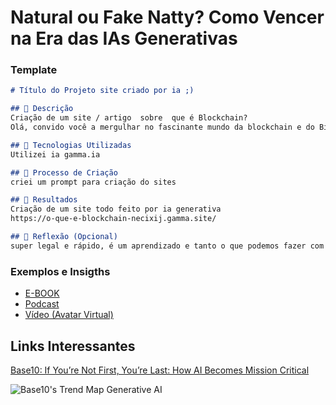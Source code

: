 # Natural ou Fake Natty? Como Vencer na Era das IAs Generativas


### Template

```markdown
# Título do Projeto site criado por ia ;)

## 📒 Descrição
Criação de um site / artigo  sobre  que é Blockchain?
Olá, convido você a mergulhar no fascinante mundo da blockchain e do Bitcoin. Vamos explorar juntos o potencial transformador dessas tendências tecnológicas incríveis que estão revolucionando a maneira como pensamos sobre dinheiro e confiança digital! 🚀

## 🤖 Tecnologias Utilizadas
Utilizei ia gamma.ia

## 🧐 Processo de Criação
criei um prompt para criação do sites 

## 🚀 Resultados
Criação de um site todo feito por ia generativa 
https://o-que-e-blockchain-necixij.gamma.site/

## 💭 Reflexão (Opcional)
super legal e rápido, é um aprendizado e tanto o que podemos fazer com essas ferramentas.

```

### Exemplos e Insigths

- [E-BOOK](/exemplos/E-BOOK.md)
- [Podcast](/exemplos/PODCAST.md)
- [Vídeo (Avatar Virtual)](/exemplos/VIDEO.md)

## Links Interessantes

[Base10: If You’re Not First, You’re Last: How AI Becomes Mission Critical](https://base10.vc/post/generative-ai-mission-critical/)

![Base10's Trend Map Generative AI](https://github.com/digitalinnovationone/lab-natty-or-not/assets/730492/f4df26e8-f8f7-4419-8252-c69d73ea930c)
